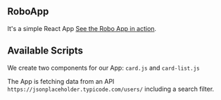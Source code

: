 ## RoboApp

It's a simple React App [See the Robo App in action](https://emmannweb.github.io/roboApp/).

## Available Scripts

We create two components for our App: `card.js` and `card-list.js`

The App is fetching data from an API `https://jsonplaceholder.typicode.com/users/`
including a search filter.






